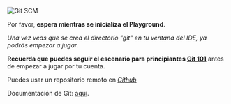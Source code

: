 
![Git SCM](https://git-scm.com/images/logo@2x.png)

Por favor, **espera mientras se inicializa el Playground**.

*Una vez veas que se crea el directorio "git" en tu ventana del IDE, ya podrás empezar a jugar.*

**Recuerda que puedes seguir el escenario para principiantes [Git 101](https://www.katacoda.com/devopstf/scenarios/git-101)** antes de empezar a jugar por tu cuenta.

Puedes usar un repositorio remoto en [*Github*](https://github.com/)

Documentación de Git: [aquí](https://git-scm.com/doc).
